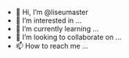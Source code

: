 - 👋 Hi, I’m @liseumaster
- 👀 I’m interested in ...
- 🌱 I’m currently learning ...
- 💞️ I’m looking to collaborate on ...
- 📫 How to reach me ...

<!---
liseumaster/liseumaster is a ✨ special ✨ repository because its `README.md` (this file) appears on your GitHub profile.
You can click the Preview link to take a look at your changes.
--->
